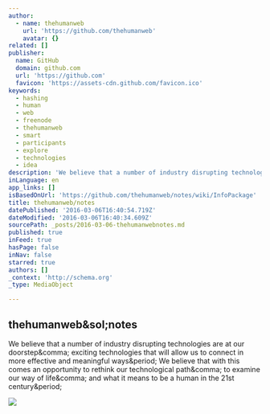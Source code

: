 ```yaml
---
author:
  - name: thehumanweb
    url: 'https://github.com/thehumanweb'
    avatar: {}
related: []
publisher:
  name: GitHub
  domain: github.com
  url: 'https://github.com'
  favicon: 'https://assets-cdn.github.com/favicon.ico'
keywords:
  - hashing
  - human
  - web
  - freenode
  - thehumanweb
  - smart
  - participants
  - explore
  - technologies
  - idea
description: 'We believe that a number of industry disrupting technologies are at our doorstep, exciting technologies that will allow us to connect in more effective and meaningful ways. We believe that with this comes an opportunity to rethink our technological path, to examine our way of life, and what it means to be a human in the 21st century.'
inLanguage: en
app_links: []
isBasedOnUrl: 'https://github.com/thehumanweb/notes/wiki/InfoPackage'
title: thehumanweb/notes
datePublished: '2016-03-06T16:40:54.719Z'
dateModified: '2016-03-06T16:40:34.609Z'
sourcePath: _posts/2016-03-06-thehumanwebnotes.md
published: true
inFeed: true
hasPage: false
inNav: false
starred: true
authors: []
_context: 'http://schema.org'
_type: MediaObject

---
```

<article style=""><h1>thehumanweb&amp;sol;notes</h1><p>We believe that a number of industry disrupting technologies are at our doorstep&amp;comma; exciting technologies that will allow us to connect in more effective and meaningful ways&amp;period; We believe that with this comes an opportunity to rethink our technological path&amp;comma; to examine our way of life&amp;comma; and what it means to be a human in the 21st century&amp;period;</p><img src="https://avatars2.githubusercontent.com/u/15554340?v=3&amp;s=400" /></article>